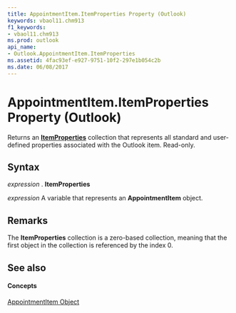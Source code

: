 ```yaml
---
title: AppointmentItem.ItemProperties Property (Outlook)
keywords: vbaol11.chm913
f1_keywords:
- vbaol11.chm913
ms.prod: outlook
api_name:
- Outlook.AppointmentItem.ItemProperties
ms.assetid: 4fac93ef-e927-9751-10f2-297e1b054c2b
ms.date: 06/08/2017
---
```



# AppointmentItem.ItemProperties Property (Outlook)

Returns an  **[ItemProperties](itemproperties-object-outlook.md)** collection that represents all standard and user-defined properties associated with the Outlook item. Read-only.


## Syntax

 _expression_ . **ItemProperties**

 _expression_ A variable that represents an **AppointmentItem** object.


## Remarks

The  **ItemProperties** collection is a zero-based collection, meaning that the first object in the collection is referenced by the index 0.


## See also


#### Concepts


[AppointmentItem Object](appointmentitem-object-outlook.md)


